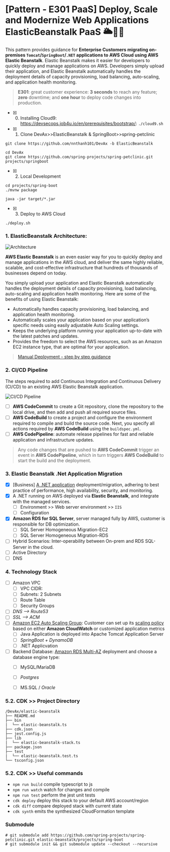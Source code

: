 # [Pattern - E301 PaaS] Deploy, Scale and Modernize Web Applications ElasticBeanstalk PaaS 🌥🎯🚀

This pattern provides guidance for **Enterprise Customers migrating on-premises `Tomcat`/`SpringBoot`/`.NET` applications to AWS Cloud using AWS Elastic Beanstalk**.  Elastic Beanstalk makes it  easier for developers to quickly deploy and manage applications on AWS. Developers simply upload their application, and Elastic Beanstalk automatically handles the deployment details of capacity provisioning, load balancing, auto-scaling, and application health monitoring. 

> **E301**: great customer experience: **3 seconds** to reach any feature; **zero** downtime; and **one hour** to deploy code changes into production.

* [x] 0. Installing Cloud9: https://devsecops.job4u.io/en/prerequisites/bootstrap/: `./cloud9.sh`

* [x] 1. Clone DevAx>>ElasticBeanstalk & SpringBoot>>spring-petclinic

```
git clone https://github.com/nnthanh101/DevAx -b ElasticBeanstalk

cd DevAx
git clone https://github.com/spring-projects/spring-petclinic.git projects/springboot
```

* [x] 2. Local Development

```
cd projects/spring-boot
./mvnw package

java -jar target/*.jar
```

* [x] 3. Deploy to AWS Cloud

```
./deploy.sh
```

### 1. ElasticBeanstalk Architecture:

![Architecture](https://github.com/nnthanh101/DevAx/raw/main/README/images/elastic-beanstalk-architecture.png)

**AWS Elastic Beanstalk** is an even easier way for you to quickly deploy and manage applications in the AWS cloud, and deliver the same highly reliable, scalable, and cost-effective infrastructure that hundreds of thousands of businesses depend on today.

You simply upload your application and Elastic Beanstalk automatically handles the deployment details of capacity provisioning, load balancing, auto-scaling and application health monitoring. Here are some of the benefits of using Elastic Beanstalk:

* Automatically handles capacity provisioning, load balancing, and application health monitoring.
* Automatically scales your application based on your application’s specific needs using easily adjustable Auto Scaling settings.
* Keeps the underlying platform running your application up-to-date with the latest patches and updates.
* Provides the freedom to select the AWS resources, such as an Amazon EC2 instance type, that are optimal for your application.

> [Manual Deployment - step by step guidance](./README.Manual.md)

### 2. CI/CD Pipeline

The steps required to add Continuous Integration and Continuous  Delivery (CI/CD) to an existing AWS Elastic Beanstalk application.

![CI/CD Pipeline](https://github.com/nnthanh101/DevAx/raw/main/README/images/elastic-beanstalk-cicd.png)

* [ ] **AWS CodeCommit** to create a Git repository, clone the repository to the local drive, and then add and push all required source files.
* [ ]  **AWS CodeBuild** to create a project and configure the environment required to compile and build the source code. Next, you specify all actions required by **AWS CodeBuild** using the `buildspec.yml`.
* [ ] **AWS CodePipeline**: automate release pipelines for fast and reliable application and infrastructure updates. 

> Any code changes that are pushed to **AWS CodeCommit** trigger an event in **AWS CodePipeline**, which in turn triggers **AWS CodeBuild** to start the build and the deployment.


### 3. Elastic Beanstalk .Net Application Migration

* [x] [Business] [A .NET application](https://docs.aws.amazon.com/elasticbeanstalk/latest/dg/applications-sourcebundle.html#using-features.deployment.source.dotnet) deployment/migration, adhering to best practice of performance, high availability, security, and monitoring.
* [x] A .NET running on AWS deployed via **Elastic Beanstalk**, and integrate with the managed services.
    * [ ] Environment >> Web server environment >> `IIS`
    * [ ] Configuration
* [x] **Amazon RDS for SQL Server**, server managed fully by AWS, customer is responsible for DB optimization.
    * [ ] SQL Server Homogeneous Migration-EC2
    * [ ] SQL Server Homogeneous Migration-RDS
* [ ] Hybrid Scenarios: Inter-operability between On-prem and RDS SQL-Server in the cloud.
* [ ] Active Directory
* [ ] DNS

### 4. Technology Stack

* [ ] Amazon VPC
    * [ ] VPC CIDR: 
    * [ ] Subnets: 2 Subnets
    * [ ] Route Table
    * [ ] Security Groups
* [ ] *DNS --> Route53*
* [ ] *SSL --> ACM*
* [ ] [Amazon EC2 Auto Scaling Group](https://docs.aws.amazon.com/autoscaling/ec2/userguide/AutoScalingGroup.html): Customer can set up its [scaling policy](https://docs.aws.amazon.com/autoscaling/ec2/userguide/scaling_plan.html) based on either **Amazon CloudWatch** or customized application metrics
    * [ ] Java Application is deployed into Apache Tomcat Application Server
    * [ ] *SpringBoot + DynamoDB*
    * [ ] .NET Applicvation
* [ ] Backend Database: [Amazon RDS Multi-AZ](https://aws.amazon.com/rds/details/multi-az/) deployment and choose a database engine type:
    * [ ] MySQL/MariaDB
    * [ ] *Postgres*
    * [ ] MS.SQL / *Oracle*


### 5.2. CDK >> Project Directory

```
/DevAx/elastic-beanstalk
├── README.md
├── bin
|  └── elastic-beanstalk.ts
├── cdk.json
├── jest.config.js
├── lib
|  └── elastic-beanstalk-stack.ts
├── package.json
├── test
|  └── elastic-beanstalk.test.ts
└── tsconfig.json
```

### 5.2. CDK >> Useful commands

 * `npm run build`   compile typescript to js
 * `npm run watch`   watch for changes and compile
 * `npm run test`    perform the jest unit tests
 * `cdk deploy`      deploy this stack to your default AWS account/region
 * `cdk diff`        compare deployed stack with current state
 * `cdk synth`       emits the synthesized CloudFormation template

### Submodule

```
# git submodule add https://github.com/spring-projects/spring-petclinic.git elastic-beanstalk/projects/spring-boot
# git submodule init && git submodule update --checkout --recursive
```